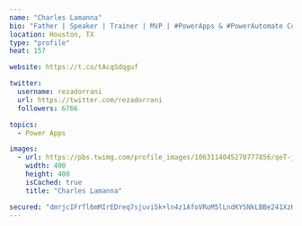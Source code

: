 ```yaml
---
name: "Charles Lamanna"
bio: "Father | Speaker | Trainer | MVP | #PowerApps & #PowerAutomate Community Super User | YouTuber Right-pointing triangle http://youtube.com/c/rezadorrani | Learn - Share - Clockwise rightwards and leftwards open circle arrows"
location: Houston, TX
type: "profile"
heat: 157

website: https://t.co/tAcqSdqguf

twitter:
  username: rezadorrani
  url: https://twitter.com/rezadorrani
  followers: 6766

topics:
  - Power Apps

images:
  - url: https://pbs.twimg.com/profile_images/1063114045270777856/qeT-jpWr_400x400.jpg
    width: 400
    height: 400
    isCached: true
    title: "Charles Lamanna"

secured: "dmrjcIFrTl6mMIrEDreq7sjuvi5k+ln4z1AfoVRoM5lLndKYSNkLBBe241XzH2PVbgiJZwHAhDO90Qswy8vBz318acervVBP1sl/zDUcmlofvUzlxFIye+IWyIsVCnAfhP+8+pWUytLO+SiaE6LMGppAJ+A/gY+eINXfY61iM5dqBh+/+EGp8NMcIJfdrMkCo1WXqZds0jt4HrvfPjYsWJ7BAGhq5JEslz45xeo3CsWBvRambHMvtgTR/VabYF1pE2iljNwl0xQJGi9fs/Pb/iwU+Zk9sXmX+vbsFMzYL6yf9S8eRg8AHb9o0lUXI6Z3pHKu77BSvHXCgPW9vAY9y/YfA77oz1MzxDNsMl/EoAg4r+jCA/jajefrlnI0ciTViNaJxbubcBl9D8fcuj/VDXkoZIuST43vAjNT2oQ6I08=;s/uEAZeE5qVjNatKLJysbA=="
---
```


